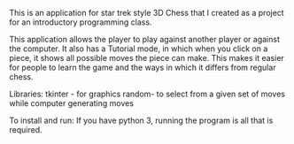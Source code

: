 This is an application for star trek style 3D Chess that I created as a project for an introductory programming class. 

This application allows the player to play against another player or against the computer. It also has a Tutorial mode, in which when you click on a piece, it shows all possible moves the piece can make. This makes it easier for people to learn the game and the ways in which it differs from regular chess.

Libraries:
tkinter - for graphics
random- to select from a given set of moves while computer generating moves

To install and run:
If you have python 3, running the program is all that is required.
